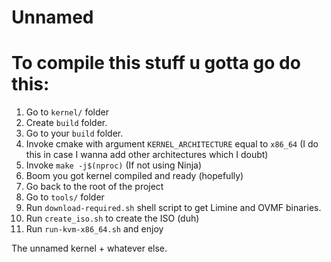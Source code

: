# Unnamed

# To compile this stuff u gotta go do this:
1. Go to `kernel/` folder
2. Create `build` folder.
3. Go to your `build` folder.
4. Invoke cmake with argument `KERNEL_ARCHITECTURE` equal to `x86_64`
   (I do this in case I wanna add other architectures which I doubt)
5. Invoke `make -j$(nproc)` (If not using Ninja)
6. Boom you got kernel compiled and ready (hopefully)
7. Go back to the root of the project
8. Go to `tools/` folder
9. Run `download-required.sh` shell script to get Limine and OVMF binaries.
10. Run `create_iso.sh` to create the ISO (duh)
11. Run `run-kvm-x86_64.sh` and enjoy

The unnamed kernel + whatever else.
